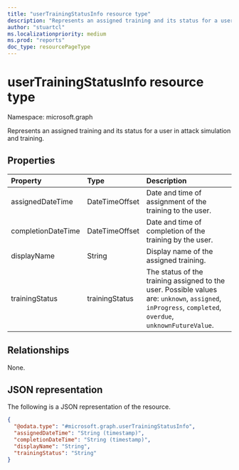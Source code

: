 ```yaml
---
title: "userTrainingStatusInfo resource type"
description: "Represents an assigned training and its status for a user in attack simulation and training."
author: "stuartcl"
ms.localizationpriority: medium
ms.prod: "reports"
doc_type: resourcePageType
---
```


# userTrainingStatusInfo resource type

Namespace: microsoft.graph

Represents an assigned training and its status for a user in attack simulation and training.

## Properties
|Property|Type|Description|
|:---|:---|:---|
|assignedDateTime|DateTimeOffset|Date and time of assignment of the training to the user.|
|completionDateTime|DateTimeOffset|Date and time of completion of the training by the user.|
|displayName|String|Display name of the assigned training.|
|trainingStatus|trainingStatus|The status of the training assigned to the user. Possible values are: `unknown`, `assigned`, `inProgress`, `completed`, `overdue`, `unknownFutureValue`.|

## Relationships
None.

## JSON representation
The following is a JSON representation of the resource.
<!-- {
  "blockType": "resource",
  "@odata.type": "microsoft.graph.userTrainingStatusInfo"
}
-->
``` json
{
  "@odata.type": "#microsoft.graph.userTrainingStatusInfo",
  "assignedDateTime": "String (timestamp)",
  "completionDateTime": "String (timestamp)",
  "displayName": "String",
  "trainingStatus": "String"  
}
```

